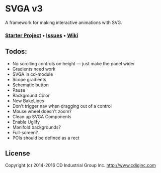# SVGA v3

A framework for making interactive animations with SVG.

### [Starter Project](https://github.com/cdig/svg-activity-starter) • [Issues](https://github.com/cdig/svga/issues) • [Wiki](https://github.com/cdig/svga/wiki)

## Todos:

* No scrolling controls on height — just make the panel wider
* Gradients need work
* SVGA in cd-module
* Scope gradients
* Schematic button
* Pause
* Background Color
* New BakeLines
* Don't trigger nav when dragging out of a control
* Mouse wheel doesn't zoom?
* Clean up SVGA Components
* Enable Uglify
* Manifold backgrounds?
* Full-screen?
* POIs should be defined as a rect

## License
Copyright (c) 2014-2016 CD Industrial Group Inc. http://www.cdiginc.com
